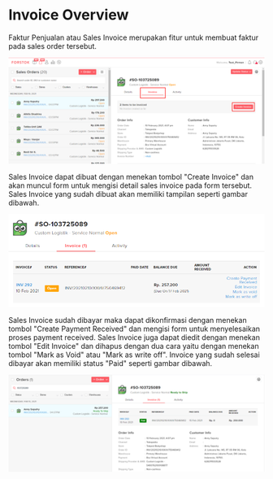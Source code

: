 # Invoice Overview

Faktur Penjualan atau Sales Invoice merupakan fitur untuk membuat faktur pada sales order tersebut.

![](../../.gitbook/assets/image%20%2899%29.png)

Sales Invoice dapat dibuat dengan menekan tombol "Create Invoice" dan akan muncul form untuk mengisi detail sales invoice pada form tersebut. Sales Invoice yang sudah dibuat akan memiliki tampilan seperti gambar dibawah.

![](../../.gitbook/assets/image%20%2815%29.png)

Sales Invoice sudah dibayar maka dapat dikonfirmasi dengan menekan tombol "Create Payment Received" dan mengisi form untuk menyelesaikan proses payment received. Sales Invoice juga dapat diedit dengan menekan tombol "Edit Invoice" dan dihapus dengan dua cara yaitu dengan menekan tombol "Mark as Void" atau "Mark as write off". Invoice yang sudah selesai dibayar akan memiliki status "Paid" seperti gambar dibawah.

![](../../.gitbook/assets/image%20%28155%29.png)





